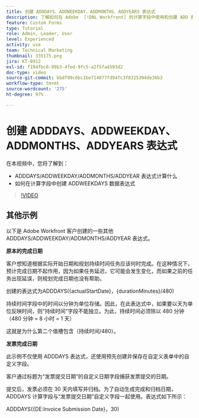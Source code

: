 ```yaml
---
title: 创建 ADDDAYS、ADDWEEKDAY、ADDMONTHS、ADDYEARS 表达式
description: 了解如何在 Adobe  [!DNL Workfront] 的计算字段中使用和创建 ADD 表达式。
feature: Custom Forms
type: Tutorial
role: Admin, Leader, User
level: Experienced
activity: use
team: Technical Marketing
thumbnail: 335175.png
jira: KT-8912
exl-id: f194fbc8-99b3-4fed-9fc5-a2f5fa4593d2
doc-type: video
source-git-commit: bbdf99c6bc1be714077fd94fc3f8325394de36b3
workflow-type: tm+mt
source-wordcount: '275'
ht-degree: 97%

---
```


# 创建 ADDDAYS、ADDWEEKDAY、ADDMONTHS、ADDYEARS 表达式

在本视频中，您将了解到：

* ADDDAYS/ADDWEEKDAY/ADDMONTHS/ADDYEAR 表达式计算什么
* 如何在计算字段中创建 ADDWEEKDAYS 数据表达式

>[!VIDEO](https://video.tv.adobe.com/v/3416187/?quality=12&learn=on&enablevpops=1&captions=chi_hans)

## 其他示例

以下是 Adobe Workfront 客户创建的一些其他 ADDDAYS/ADDWEEKDAY/ADDMONTHS/ADDYEAR 表达式。

**原本的完成日期**

客户想知道根据实际开始日期和规划持续时间任务应该何时完成。在这种情况下，预计完成日期不起作用，因为如果任务延迟，它可能会发生变化，而如果之前的任务出现延误，则规划完成日期也没有帮助。

创建的表达式为ADDDAYS({actualStartDate}，{durationMinutes}/480)

持续时间字段中的时间以分钟为单位存储。因此，在此表达式中，如果要以天为单位反映时间，则“持续时间”字段不能独立。为此，持续时间必须除以 480 分钟（480 分钟 = 8 小时 = 1 天）

这就是为什么第二个值槽包含（持续时间/480）。


**发票完成日期**

此示例不仅使用 ADDDAYS 表达式，还使用预先创建并保存在自定义表单中的自定义字段。

客户通过标题为“发票提交日期”的自定义日期字段捕获发票提交的日期。

提交后，发票必须在 30 天内填写并归档。为了自动生成完成和归档日期，ADDDAYS 计算字段与“发票提交日期”自定义字段一起使用。表达式如下所示：

ADDDAYS({DE:Invoice Submission Date}，30)
